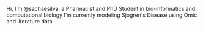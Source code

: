 Hi, I’m @sachaesilva, a Pharmacist and PhD Student in bio-informatics and computational biology 
I’m currently modeling Sjogren's Disease using Omic and literature data
